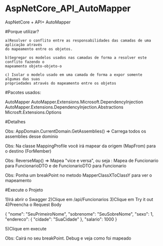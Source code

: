 # AspNetCore_API_AutoMapper
AspNetCore + API+ AutoMapper

#Porque utilizar?

	a)Resolver o conflito entre as responsabilidades das camadas de uma aplicação através
	do mapeamento entre os objetos.
	
	b)Segregar os modelos usados nas camadas de forma a resolver este conflito fazendo o 
	mapeamento objeto-objeto-o
	
	c) Isolar o modelo usado em uma camada de forma a expor somente algumas das suas 
	propriedades através do mapeamento entre os objetos


#Pacotes usados:

AutoMapper
AutoMapper.Extensions.Microsoft.DependencyInjection
AutoMapper.Extensions.DependencyInjection.Abstractions
Microsft.Extensions.Options


#Detalhes

Obs: AppDomain.CurrentDomain.GetAssemblies() => Carrega todos os assemblies desse dominio

Obs: Na classe MappingProfile você irá mapear da origem (MapFrom) para o destino (ForMember) 

Obs: ReverseMap() => Mapea "vice e versa", ou seja : Mapea de Funcionario para FuncionarioDTO e de FuncionarioDTO para Funcionario

Obs: Ponha um breakPoint no metodo MapperClassXToClassY para ver o mapeamento
	
#Execute o Projeto

1)Irá abrir o Swagger
2)Clique em /api/Funcionarios
3)Clique em Try it out
4)Preencha o Request Body

{
  "nome": "SeuPrimeiroNome",
  "sobrenome": "SeuSobreNome",
  "sexo": 1,
  "endereco": {
    "cidade": "SuaCidade"
  },
  "salario": 1000
}

5)Clique em execute

Obs: Cairá no seu breakPoint. Debug e veja como foi mapeado
